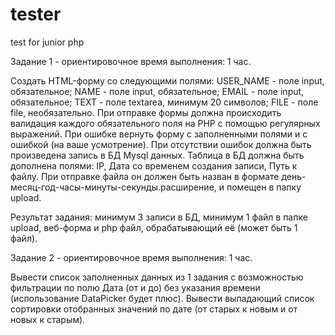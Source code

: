 # tester
test for junior php

Задание 1 - ориентировочное время выполнения: 1 час.

Создать HTML-форму со следующими полями:
USER_NAME - поле input, обязательное;
NAME - поле input, обязательное;
EMAIL - поле input, обязательное;
TEXT - поле textarea, минимум 20 символов;
FILE - поле file, необязательно.
При отправке формы должна происходить валидация каждого обязательного поля на PHP с помощью регулярных выражений. При ошибке вернуть форму с заполненными полями и с ошибкой (на ваше усмотрение).
При отсутствии ошибок должна быть произведена запись в БД Mysql данных.
Таблица в БД должна быть дополнена полями: IP, Дата со временем создания записи, Путь к файлу.
При отправке файла он должен быть назван в формате день-месяц-год-часы-минуты-секунды.расширение, и помещен в папку upload.

Результат задания: минимум 3 записи в БД, минимум 1 файл в папке upload, веб-форма и php файл, обрабатывающий её (может быть 1 файл).


Задание 2 - ориентировочное время выполнения: 1 час.

Вывести список заполненных данных из 1 задания с возможностью фильтрации по полю Дата (от и до) без указания времени (использование DataPicker будет плюс).
Вывести выпадающий список сортировки отобранных значений по дате (от старых к новым и от новых к старым).

